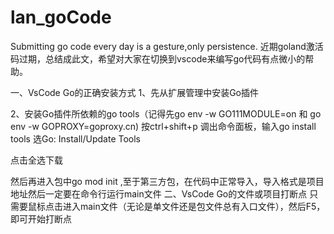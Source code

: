 # lan_goCode
Submitting go code every day is a gesture,only persistence.
近期goland激活码过期，总结成此文，希望对大家在切换到vscode来编写go代码有点微小的帮助。

一、VsCode Go的正确安装方式
1、先从扩展管理中安装Go插件

2、安装Go插件所依赖的go tools（记得先go env -w GO111MODULE=on  和 go env -w GOPROXY=goproxy.cn)
按ctrl+shift+p 调出命令面板，输入go install tools 选Go: Install/Update Tools

点击全选下载

然后再进入包中go mod init ,至于第三方包，在代码中正常导入，导入格式是项目地址然后一定要在命令行运行main文件
二、VsCode Go的文件或项目打断点
只需要鼠标点击进入main文件（无论是单文件还是包文件总有入口文件），然后F5，即可开始打断点